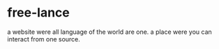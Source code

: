 # free-lance
a website were all language of the world are one. a place were you can interact from one source.
